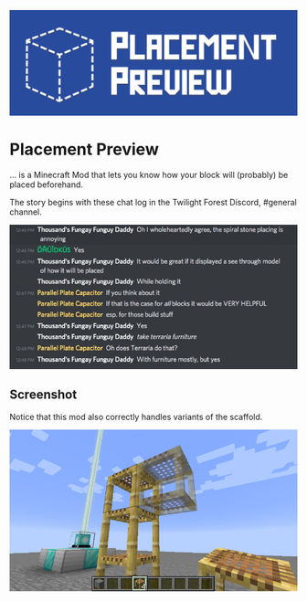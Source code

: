 ![Logo](docs/logo-large.png)

# Placement Preview

… is a Minecraft Mod that lets you know how your block will (probably) be placed beforehand.

The story begins with these chat log in the Twilight Forest Discord, #general channel.

![Why?](docs/why.png)

## Screenshot

Notice that this mod also correctly handles variants of the scaffold.

![Demo](docs/demo.png)